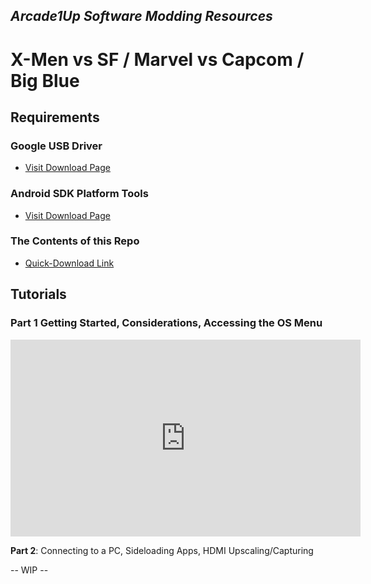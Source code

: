 ## *Arcade1Up Software Modding Resources*
# X-Men vs SF / Marvel vs Capcom / Big Blue


## Requirements

### Google USB Driver
- [Visit Download Page](https://developer.android.com/studio/run/win-usb)

### Android SDK Platform Tools
- [Visit Download Page](https://developer.android.com/studio/releases/platform-tools)


### The Contents of this Repo
- [Quick-Download Link](https://github.com/thecodealwayswins/xvs-mvc-bb-a1up/archive/refs/heads/main.zip)

## Tutorials

### **Part 1** Getting Started, Considerations, Accessing the OS Menu

<iframe width="560" height="315" src="https://www.youtube.com/embed/TldfdO_AGUI" title="YouTube video player" frameborder="0" allow="accelerometer; autoplay; clipboard-write; encrypted-media; gyroscope; picture-in-picture" allowfullscreen></iframe>


**Part 2**: Connecting to a PC, Sideloading Apps, HDMI Upscaling/Capturing

-- WIP --